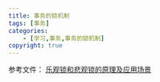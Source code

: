 ```yaml
---
title: 事务的锁机制
tags: [事务]
categories: 
    - [学习,事务,事务的锁机制]
copyright: true
---
```

参考文件：
[乐观锁和悲观锁的原理及应用场景](https://blog.csdn.net/Michaeles/article/details/86222520)
